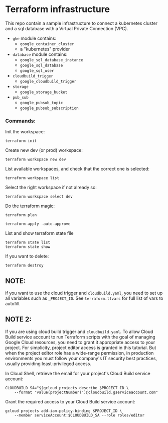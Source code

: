 # Terraform infrastructure
This repo contain a sample infrastructure to connect a kubernetes cluster and a sql database with a Virtual Private Connection (VPC).

 - `gke` module contains:
    - `google_container_cluster`
    - a "kubernetes" provider
 - `database` module contains:
    - `google_sql_database_instance`
    - `google_sql_database`
    - `google_sql_user`
 - `cloudbuild_trigger`
    - `google_cloudbuild_trigger`
 - `storage`
    - `google_storage_bucket`
 - `pub_sub`
    - `google_pubsub_topic`
    - `google_pubsub_subscription`

### Commands:

Init the workspace:
```
terraform init
```

Create new dev (or prod) workspace:
```
terraform workspace new dev
```

List available workspaces, and check that the correct one is selected:
```
terraform workspace list
```

Select the right workspace if not already so:
```
terraform workspace select dev
```

Do the terraform magic:
```
terraform plan
```
```
terraform apply -auto-approve
```

List and show terraform state file
```
terraform state list
terraform state show
```

If you want to delete:
```
terraform destroy
```
## NOTE:
if you want to use the cloud trigger and `cloudbuild.yaml`, you need to set up all variables such as `_PROJECT_ID`.
See `terraform.tfvars` for full list of vars to autofill.

## NOTE 2: 
If you  are using cloud build trigger and `cloudbuild.yaml`. 
To allow Cloud Build service account to run Terraform scripts with the goal of managing Google Cloud resources, you need to grant it appropriate access to your project. For simplicity, project editor access is granted in this tutorial. But when the project editor role has a wide-range permission, in production environments you must follow your company's IT security best practices, usually providing least-privileged access.

In Cloud Shell, retrieve the email for your project's Cloud Build service account:

```
CLOUDBUILD_SA="$(gcloud projects describe $PROJECT_ID \
    --format 'value(projectNumber)')@cloudbuild.gserviceaccount.com"
```
Grant the required access to your Cloud Build service account:
```
gcloud projects add-iam-policy-binding $PROJECT_ID \
    --member serviceAccount:$CLOUDBUILD_SA --role roles/editor 
```